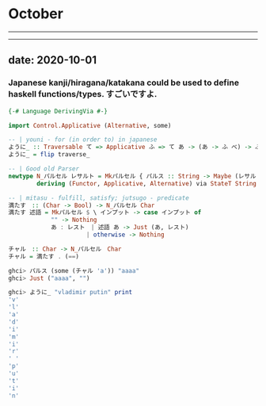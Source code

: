 # October
___

---
date: 2020-10-01
---

### Japanese kanji/hiragana/katakana could be used to define haskell functions/types. すごいですよ.
```haskell
{-# Language DerivingVia #-}

import Control.Applicative (Alternative, some)

-- | youni - for (in order to) in japanese
ように_ :: Traversable て => Applicative ふ => て あ -> (あ -> ふ べ) -> ふ ()
ように_ = flip traverse_

-- | Good old Parser
newtype N_パルセル レサルト = Mkパルセル { パルス :: String -> Maybe (レサルト, String) }
        deriving (Functor, Applicative, Alternative) via StateT String Maybe

-- | mitasu - fulfill, satisfy; jutsugo - predicate
満たす　:: (Char -> Bool) -> N_パルセル Char
満たす 述語 = Mkパルセル $ \ インプット -> case インプット of
            "" -> Nothing
            あ : レスト　| 述語 あ -> Just (あ, レスト)
                      | otherwise -> Nothing

チャル　:: Char -> N_パルセル　Char
チャル = 満たす . (==)

ghci> パルス (some (チャル 'a')) "aaaa"
ghci> Just ("aaaa", "")

ghci> ように_ "vladimir putin" print
'v'
'l'
'a'
'd'
'i'
'm'
'i'
'r'
' '
'p'
'u'
't'
'i'
'n'
```
